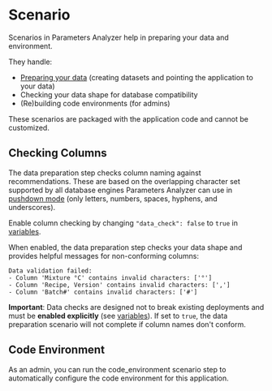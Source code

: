 # Scenario

Scenarios in Parameters Analyzer help in preparing your data and environment. 

They handle:

- [Preparing your data](data-prep.md) (creating datasets and pointing the application to your data)
- Checking your data shape for database compatibility
- (Re)building code environments (for admins)

These scenarios are packaged with the application code and cannot be customized. 

## Checking Columns
The data preparation step checks column naming against recommendations. These are based on the overlapping character set supported by all database engines Parameters Analyzer can use in [pushdown mode](processing-mode.md) (only letters, numbers, spaces, hyphens, and underscores). 

Enable column checking by changing `"data_check": false` to `true` in [variables](variables.md).

When enabled, the data preparation step checks your data shape and provides helpful messages for non-conforming columns:

```
Data validation failed:
- Column 'Mixture °C' contains invalid characters: ['°']
- Column 'Recipe, Version' contains invalid characters: [','] 
- Column 'Batch#' contains invalid characters: ['#']
```

**Important**: Data checks are designed not to break existing deployments and must be **enabled explicitly** (see [variables](variables.md)). If set to `true`, the data preparation scenario will not complete if column names don't conform.

## Code Environment
As an admin, you can run the code_environment scenario step to automatically configure the code environment for this application.
